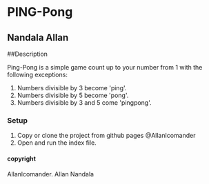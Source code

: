 #  PING-Pong

## Nandala Allan

##Description

 Ping-Pong is a simple game count up to your number from 1 with the following exceptions:

1. Numbers divisible by 3 become 'ping'.
2. Numbers divisible by 5 become 'pong'.
3. Numbers divisible by 3 and 5 come 'pingpong'.

### Setup
1. Copy or clone the project from github pages @Allanlcomander
2. Open and run the index file.

#### copyright
Allanlcomander. Allan Nandala

